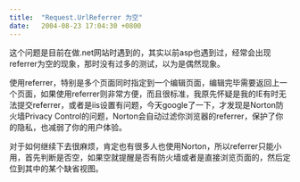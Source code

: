 ```yaml
---
title:  "Request.UrlReferrer 为空"
date:   2004-08-23 17:04:30 +0800
---
```


这个问题是目前在做.net网站时遇到的，其实以前asp也遇到过，经常会出现referrer为空的现象，那时没有过多的测试，以为是偶然现象。  

使用referrer，特别是多个页面同时指定到一个编辑页面，编辑完毕需要返回上一个页面，如果使用referrer则非常方便，而且很标准，我原先怀疑是我的IE有时无法提交referrer，或者是iis设置有问题，今天google了一下，才发现是Norton防火墙Privacy Control的问题，Norton会自动过滤你浏览器的referrer，保护了你的隐私，也减弱了你的用户体验。  

对于如何继续下去很麻烦，肯定也有很多人也使用Norton，所以referrer只能小用，首先判断是否空，如果空就提醒是否有防火墙或者是直接浏览页面的，然后定位到其中的某个缺省视图。  

